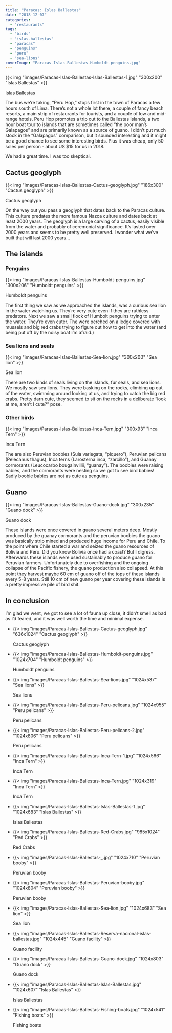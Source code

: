 ```yaml
---
title: "Paracas: Islas Ballestas"
date: "2018-12-07"
categories: 
  - "restaurants"
tags: 
  - "birds"
  - "islas-ballestas"
  - "paracas"
  - "penguins"
  - "peru"
  - "sea-lions"
coverImage: "Paracas-Islas-Ballestas-Humboldt-penguins.jpg"
---
```


{{< img "images/Paracas-Islas-Ballestas-Islas-Ballestas-1.jpg" "300x200" "Islas Ballestas" >}}

Islas Ballestas

The bus we’re taking, “Peru Hop,” stops first in the town of Paracas a few hours south of Lima. There’s not a whole lot there, a couple of fancy beach resorts, a main strip of restaurants for tourists, and a couple of low and mid-range hotels. Peru Hop promotes a trip out to the Ballestas Islands, a two hour boat tour to islands that are sometimes called “the poor man’s Galapagos” and are primarily known as a source of guano. I didn’t put much stock in the “Galapagos” comparison, but it sounded interesting and it might be a good chance to see some interesting birds. Plus it was cheap, only 50 soles per person - about US $15 for us in 2018.

We had a great time. I was too skeptical.

## Cactus geoglyph

{{< img "images/Paracas-Islas-Ballestas-Cactus-geoglyph.jpg" "186x300" "Cactus geoglyph" >}}

Cactus geoglyph

On the way out you pass a geoglyph that dates back to the Paracas culture. This culture predates the more famous Nazca culture and dates back at least 2000 years. The geoglyph is a large carving of a cactus, easily visible from the water and probably of ceremonial significance. It’s lasted over 2000 years and seems to be pretty well preserved. I wonder what we’ve built that will last 2000 years…

## The islands

### Penguins

{{< img "images/Paracas-Islas-Ballestas-Humboldt-penguins.jpg" "300x206" "Humboldt penguins" >}}

Humboldt penguins

The first thing we saw as we approached the islands, was a curious sea lion in the water watching us. They’re very cute even if they are ruthless predators. Next we saw a small flock of Humbolt penguins trying to enter the water. They’re even cuter. The were perched on a ledge covered with mussels and big red crabs trying to figure out how to get into the water (and being put off by the noisy boat I’m afraid.)

### Sea lions and seals

{{< img "images/Paracas-Islas-Ballestas-Sea-lion.jpg" "300x200" "Sea lion" >}}

Sea lion

There are two kinds of seals living on the islands, fur seals, and sea lions. We mostly saw sea lions. They were basking on the rocks, climbing up out of the water, swimming around looking at us, and trying to catch the big red crabs. Pretty darn cute, they seemed to sit on the rocks in a deliberate “look at me, aren’t I cute?” pose.

### Other birds

{{< img "images/Paracas-Islas-Ballestas-Inca-Tern.jpg" "300x93" "Inca Tern" >}}

Inca Tern

The are also Peruvian boobies (Sula variegata, “piquero”), Peruvian pelicans (Pelecanus thagus), Inca terns (Larosterna inca, “zarcillo”), and Guanay cormorants (Leucocarbo bougainvillii, “guanay”). The boobies were raising babies, and the cormorants were nesting so we got to see bird babies! Sadly boobie babies are not as cute as penguins.

## Guano

{{< img "images/Paracas-Islas-Ballestas-Guano-dock.jpg" "300x235" "Guano dock" >}}

Guano dock

These islands were once covered in guano several meters deep. Mostly produced by the guanay cormorants and the peruvian boobies the guano was basically strip mined and produced huge income for Peru and Chile. To the point where Chile started a war and seized the guano resources of Bolivia and Peru. Did you know Bolivia once had a coast? But I digress. Afterwards these islands were used sustainably to produce guano for Peruvian farmers. Unfortunately due to overfishing and the ongoing collapse of the Pacific fishery, the guano production also collapsed. At this point they harvest maybe 60 cm of guano off of the tops of these islands every 5-8 years. Still 10 cm of new guano per year covering these islands is a pretty impressive pile of bird shit.

## In conclusion

I’m glad we went, we got to see a lot of fauna up close, it didn’t smell as bad as I’d feared, and it was well worth the time and minimal expense.

- {{< img "images/Paracas-Islas-Ballestas-Cactus-geoglyph.jpg" "636x1024" "Cactus geoglyph" >}}
    
    Cactus geoglyph
    
- {{< img "images/Paracas-Islas-Ballestas-Humboldt-penguins.jpg" "1024x704" "Humboldt penguins" >}}
    
    Humboldt penguins
    
- {{< img "images/Paracas-Islas-Ballestas-Sea-lions.jpg" "1024x537" "Sea lions" >}}
    
    Sea lions
    
- {{< img "images/Paracas-Islas-Ballestas-Peru-pelicans.jpg" "1024x955" "Peru pelicans" >}}
    
    Peru pelicans
    
- {{< img "images/Paracas-Islas-Ballestas-Peru-pelicans-2.jpg" "1024x806" "Peru pelicans" >}}
    
    Peru pelicans
    
- {{< img "images/Paracas-Islas-Ballestas-Inca-Tern-1.jpg" "1024x566" "Inca Tern" >}}
    
    Inca Tern
    
- {{< img "images/Paracas-Islas-Ballestas-Inca-Tern.jpg" "1024x319" "Inca Tern" >}}
    
    Inca Tern
    
- {{< img "images/Paracas-Islas-Ballestas-Islas-Ballestas-1.jpg" "1024x683" "Islas Ballestas" >}}
    
    Islas Ballestas
    
- {{< img "images/Paracas-Islas-Ballestas-Red-Crabs.jpg" "985x1024" "Red Crabs" >}}
    
    Red Crabs
    
- {{< img "images/Paracas-Islas-Ballestas-_.jpg" "1024x710" "Peruvian booby" >}}
    
    Peruvian booby
    
- {{< img "images/Paracas-Islas-Ballestas-Peruvian-booby.jpg" "1024x804" "Peruvian booby" >}}
    
    Peruvian booby
    
- {{< img "images/Paracas-Islas-Ballestas-Sea-lion.jpg" "1024x683" "Sea lion" >}}
    
    Sea lion
    
- {{< img "images/Paracas-Islas-Ballestas-Reserva-nacional-islas-ballestas.jpg" "1024x445" "Guano facility" >}}
    
    Guano facility
    
- {{< img "images/Paracas-Islas-Ballestas-Guano-dock.jpg" "1024x803" "Guano dock" >}}
    
    Guano dock
    
- {{< img "images/Paracas-Islas-Ballestas-Islas-Ballestas.jpg" "1024x607" "Islas Ballestas" >}}
    
    Islas Ballestas
    
- {{< img "images/Paracas-Islas-Ballestas-Fishing-boats.jpg" "1024x541" "Fishing boats" >}}
    
    Fishing boats
